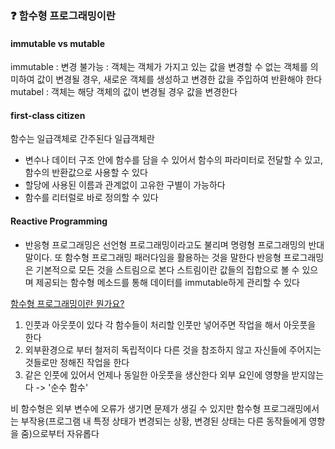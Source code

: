 ### ❓ 함수형 프로그래밍이란

#### immutable vs mutable
immutable
: 변경 불가능
: 객체는 객체가 가지고 있는 값을 변경할 수 없는 객체를 의미하여 값이 변경될 경우, 새로운 객체를 생성하고 변경한 값을 주입하여 반환해야 한다
mutabel
: 객체는 해당 객체의 값이 변경될 경우 값을 변경한다

#### first-class citizen
함수는 일급객체로 간주된다
일급객체란
* 변수나 데이터 구조 안에 함수를 담을 수 있어서 함수의 파라미터로 전달할 수 있고, 함수의 반환값으로 사용할 수 있다
* 할당에 사용된 이름과 관계없이 고유한 구별이 가능하다
* 함수를 리터럴로 바로 정의할 수 있다

#### Reactive Programming
* 반응형 프로그래밍은 선언형 프로그래밍이라고도 불리며
명령형 프로그래밍의 반대말이다. 또 함수형 프로그래밍 패러다임을 활용하는 것을 말한다
반응형 프로그래밍은 기본적으로 모든 것을 스트림으로 본다 스트림이란 값들의 집합으로 볼 수 있으며 제공되는 함수형 메소드를 통해 데이터를 immutable하게 관리할 수 있다

[함수형 프로그래밍이란 뭔가요?](https://youtu.be/jVG5jvOzu9Y?si=gNHT3MoLlRIt8V3p)

1. 인풋과 아웃풋이 있다
각 함수들이 처리할 인풋만 넣어주면 작업을 해서 아웃풋을 한다
2. 외부환경으로 부터 철저히 독립적이다
다른 것을 참조하지 않고 자신들에 주어지는 것들로만 정해진 작업을 한다
3. 같은 인풋에 있어서 언제나 동일한 아웃풋을 생산한다
외부 요인에 영향을 받지않는다 -> '순수 함수'

비 함수형은 외부 변수에 오류가 생기면 문제가 생길 수 있지만
함수형 프로그래밍에서는 부작용(프로그램 내 특정 상태가 변경되는 상황, 변경된 상태는 다른 동작들에게 영향을 줌)으로부터 자유롭다
